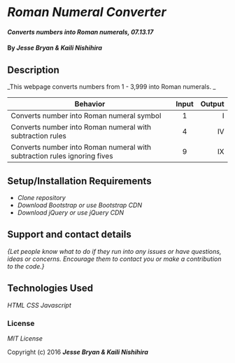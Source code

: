 # _Roman Numeral Converter_

#### _Converts numbers into Roman numerals, 07.13.17_

#### By _**Jesse Bryan & Kaili Nishihira**_

## Description

_This webpage converts numbers from 1 - 3,999 into Roman numerals. _

| Behavior   |      Input      |  Output |
|----------|:-------------:|------:|
| Converts number into Roman numeral symbol |  1 | I |
| Converts number into Roman numeral with subtraction rules |    4   |   IV|
| Converts number into Roman numeral with subtraction rules ignoring fives | 9 |    IX |

## Setup/Installation Requirements

* _Clone repository_
* _Download Bootstrap or use Bootstrap CDN_
* _Download jQuery or use jQuery CDN_


## Support and contact details

_{Let people know what to do if they run into any issues or have questions, ideas or concerns.  Encourage them to contact you or make a contribution to the code.}_

## Technologies Used

_HTML_
_CSS_
_Javascript_

### License

*MIT License*

Copyright (c) 2016 **_Jesse Bryan & Kaili Nishihira_**
